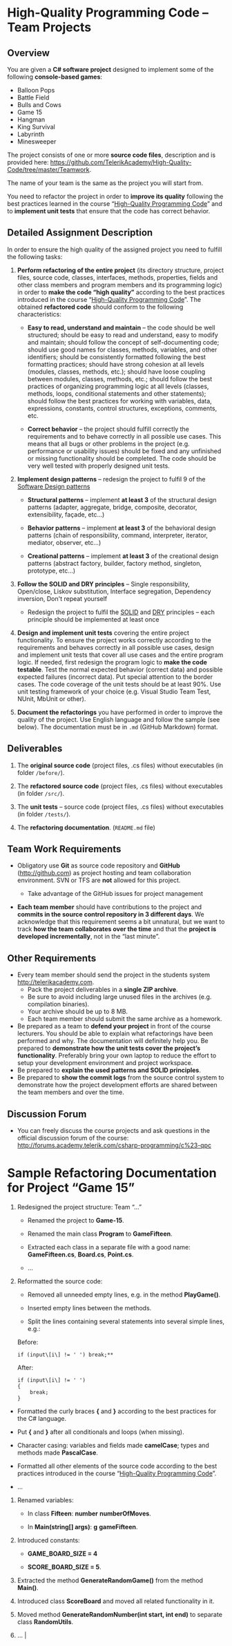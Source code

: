 High-Quality Programming Code – Team Projects
=============================================

Overview
--------

You are given a **C\# software project** designed to implement some of the following **console-based games**:

-   Balloon Pops
-   Battle Field
-   Bulls and Cows
-   Game 15
-   Hangman
-   King Survival
-   Labyrinth
-   Minesweeper

The project consists of one or more **source code files**, description and is provided here: <https://github.com/TelerikAcademy/High-Quality-Code/tree/master/Teamwork>.

The name of your team is the same as the project you will start from.

You need to refactor the project in order to **improve its quality** following the best practices learned in the course “[High-Quality Programming Code](http://telerikacademy.com/Courses/Courses/Details/244)” and to **implement unit tests** that ensure that the code has correct behavior.

Detailed Assignment Description
-------------------------------

In order to ensure the high quality of the assigned project you need to fulfill the following tasks:

1.  **Perform refactoring of the entire project** (its directory structure, project files, source code, classes, interfaces, methods, properties, fields and other class members and program members and its programming logic) in order to **make the code “high quality”** according to the best practices introduced in the course “[High-Quality Programming Code](http://telerikacademy.com/Courses/Courses/Details/244)”. The obtained **refactored code** should conform to the following characteristics:

    -   **Easy to read, understand and maintain** – the code should be well structured; should be easy to read and understand, easy to modify and maintain; should follow the concept of self-documenting code; should use good names for classes, methods, variables, and other identifiers; should be consistently formatted following the best formatting practices; should have strong cohesion at all levels (modules, classes, methods, etc.); should have loose coupling between modules, classes, methods, etc.; should follow the best practices of organizing programming logic at all levels (classes, methods, loops, conditional statements and other statements); should follow the best practices for working with variables, data, expressions, constants, control structures, exceptions, comments, etc.

    -   **Correct behavior** – the project should fulfill correctly the requirements and to behave correctly in all possible use cases. This means that all bugs or other problems in the project (e.g. performance or usability issues) should be fixed and any unfinished or missing functionality should be completed. The code should be very well tested with properly designed unit tests.

2.  **Implement design patterns** – redesign the project to fulfil 9 of the [Software Design patterns](http://en.wikipedia.org/wiki/Software_design_pattern)

    -   **Structural patterns** – implement **at least 3** of the structural design patterns (adapter, aggregate, bridge, composite, decorator, extensibility, façade, etc…)

    -   **Behavior patterns** – implement **at least 3** of the behavioral design patterns (chain of responsibility, command, interpreter, iterator, mediator, observer, etc…)

    -   **Creational patterns** – implement **at least 3** of the creational design patterns (abstract factory, builder, factory method, singleton, prototype, etc…)

3.  **Follow the SOLID and DRY principles** – Single responsibility, Open/close, Liskov substitution, Interface segregation, Dependency inversion, Don't repeat yourself

    -   Redesign the project to fulfil the [SOLID](http://en.wikipedia.org/wiki/Solid) and [DRY](http://en.wikipedia.org/wiki/Don't_repeat_yourself) principles – each principle should be implemented at least once

4.  **Design and implement unit tests** covering the entire project functionality. To ensure the project works correctly according to the requirements and behaves correctly in all possible use cases, design and implement unit tests that cover all use cases and the entire program logic. If needed, first redesign the program logic to **make the code testable**. Test the normal expected behavior (correct data) and possible expected failures (incorrect data). Put special attention to the border cases. The code coverage of the unit tests should be at least 90%. Use unit testing framework of your choice (e.g. Visual Studio Team Test, NUnit, MbUnit or other).

5.  **Document the refactorings** you have performed in order to improve the quality of the project. Use English language and follow the sample (see below). The documentation must be in `.md` (GitHub Markdown) format.

Deliverables
------------

1.  The **original source code** (project files, .cs files) without executables (in folder `/before/`).

2.  The **refactored source code** (project files, .cs files) without executables (in folder `/src/`).

3.  The **unit tests** – source code (project files, .cs files) without executables (in folder `/tests/`).

4.  The **refactoring documentation**. (`README.md` file)

Team Work Requirements
----------------------

-   Obligatory use **Git** as source code repository and **GitHub** (<http://github.com>) as project hosting and team collaboration environment. SVN or TFS are **not** allowed for this project.

	-	Take advantage of the GitHub issues for project management

-   **Each team member** should have contributions to the project and **commits in the source control repository in 3 different days**. We acknowledge that this requirement seems a bit unnatural, but we want to track **how the team collaborates over the time** and that the **project is developed incrementally**, not in the “last minute”.

Other Requirements
------------------

-   Every team member should send the project in the students system http://telerikacademy.com.
	-	Pack the project deliverables in a **single ZIP archive**.
	-	Be sure to avoid including large unused files in the archives (e.g. compilation binaries).
	-	Your archive should be up to 8 MB.
	-	Each team member should submit the same archive as a homework.
-   Be prepared as a team to **defend your project** in front of the course lecturers. You should be able to explain what refactorings have been performed and why. The documentation will definitely help you. Be prepared to **demonstrate how the unit tests cover the project’s functionality**. Preferably bring your own laptop to reduce the effort to setup your development environment and project workspace.
-	Be prepared to **explain the used patterns and SOLID principles**.
-   Be prepared to **show the commit logs** from the source control system to demonstrate how the project development efforts are shared between the team members and over the time.

Discussion Forum
----------------

-   You can freely discuss the course projects and ask questions in the official discussion forum of the course: <http://forums.academy.telerik.com/csharp-programming/c%23-qpc>

Sample Refactoring Documentation for Project “Game 15”                                                                                                                          
======================================================                                                                                                                           
                                                                                                                                                                                 
1.  Redesigned the project structure: Team “…”                                                                                                                                   
                                                                                                                                                                                 
    -   Renamed the project to **Game-15**.                                                                                                                                      
                                                                                                                                                                                 
    -   Renamed the main class **Program** to **GameFifteen**.                                                                                                                   
                                                                                                                                                                                 
    -   Extracted each class in a separate file with a good name: **GameFifteen.cs**, **Board.cs**, **Point.cs**.                                                                
                                                                                                                                                                                 
    -   …                                                                                                                                                                        
                                                                                                                                                                                 
2.  Reformatted the source code:                                                                                                                                                 
                                                                                                                                                                                 
    -   Removed all unneeded empty lines, e.g. in the method **PlayGame()**.                                                                                                     
                                                                                                                                                                                 
    -   Inserted empty lines between the methods.                                                                                                                                
                                                                                                                                                                                 
    -   Split the lines containing several statements into several simple lines, e.g.:
	
	Before:
	
		if (input\[i\] != ' ') break;**
		
	After:

		if (input\[i\] != ' ')
		{
			break;
		}
	
-   Formatted the curly braces **{** and **}** according to the best practices for the C\# language.                                                                             
                                                                                                                                                                                 
-   Put **{** and **}** after all conditionals and loops (when missing).                                                                                                         
                                                                                                                                                                                 
-   Character casing: variables and fields made **camelCase**; types and methods made **PascalCase**.                                                                            
                                                                                                                                                                                 
-   Formatted all other elements of the source code according to the best practices introduced in the course “[High-Quality Programming Code](http://codecourse.telerik.com/)”.  
                                                                                                                                                                                 
-   …                                                                                                                                                                            
                                                                                                                                                                                 
1.  Renamed variables:                                                                                                                                                           
                                                                                                                                                                                 
    -   In class **Fifteen**: **number** **numberOfMoves**.                                                                                                                      
                                                                                                                                                                                 
    -   In **Main(string\[\] args)**: **g** **gameFifteen**.                                                                                                                     
                                                                                                                                                                                 
2.  Introduced constants:                                                                                                                                                        
                                                                                                                                                                                 
    -   **GAME\_BOARD\_SIZE = 4**                                                                                                                                                
                                                                                                                                                                                 
    -   **SCORE\_BOARD\_SIZE = 5**.                                                                                                                                              
                                                                                                                                                                                 
3.  Extracted the method **GenerateRandomGame()** from the method **Main()**.                                                                                                    
                                                                                                                                                                                 
4.  Introduced class **ScoreBoard** and moved all related functionality in it.                                                                                                   
                                                                                                                                                                                 
5.  Moved method **GenerateRandomNumber(int start, int end)** to separate class **RandomUtils**.                                                                                 
                                                                                                                                                                                 
6.  …                                                                                                                                                                            |

